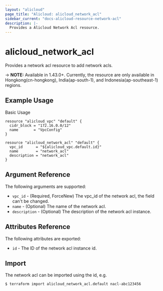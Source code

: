 ```yaml
---
layout: "alicloud"
page_title: "Alicloud: alicloud_network_acl"
sidebar_current: "docs-alicloud-resource-network-acl"
description: |-
  Provides a Alicloud Network Acl resource.
---
```


# alicloud\_network_acl

Provides a network acl resource to add network acls.

-> **NOTE:** Available in 1.43.0+. Currently, the resource are only available in Hongkong(cn-hongkong), India(ap-south-1), and Indonesia(ap-southeast-1) regions.

## Example Usage

Basic Usage

```
resource "alicloud_vpc" "default" {
  cidr_block = "172.16.0.0/12"
  name       = "VpcConfig"
}

resource "alicloud_network_acl" "default" {
  vpc_id      = "${alicloud_vpc.default.id}"
  name        = "network_acl"
  description = "network_acl"
}
```

## Argument Reference

The following arguments are supported:

* `vpc_id` - (Required, ForceNew) The vpc_id of the network acl, the field can't be changed.
* `name` - (Optional) The name of the network acl.
* `description` - (Optional) The description of the network acl instance.

## Attributes Reference

The following attributes are exported:

* `id` - The ID of the network acl instance id.

## Import

The network acl can be imported using the id, e.g.

```
$ terraform import alicloud_network_acl.default nacl-abc123456
```


